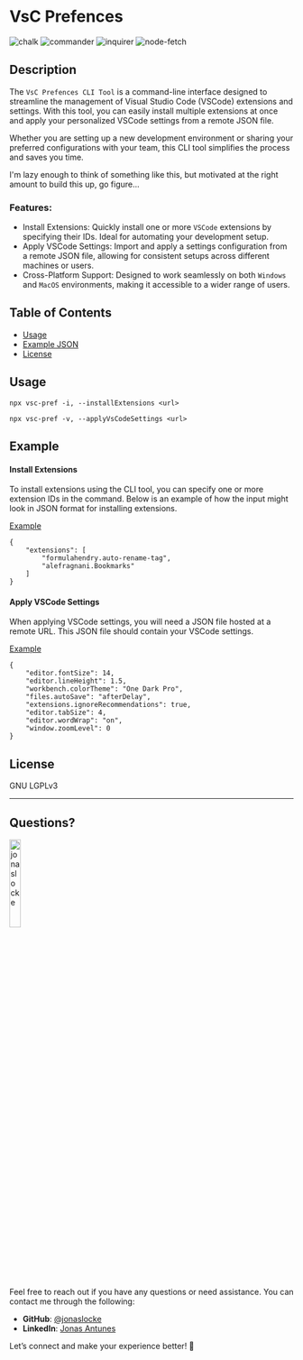 # VsC Prefences

![chalk](https://img.shields.io/badge/chalk-5.3.0-brightgreen) ![commander](https://img.shields.io/badge/commander-12.1.0-blue) ![inquirer](https://img.shields.io/badge/inquirer-11.0.2-orange) ![node-fetch](https://img.shields.io/badge/node--fetch-3.3.2-yellowgreen)
  
## Description 
  
The `VsC Prefences CLI Tool` is a command-line interface designed to streamline the management of Visual Studio Code (VSCode) extensions and settings. With this tool, you can easily install multiple extensions at once and apply your personalized VSCode settings from a remote JSON file.

Whether you are setting up a new development environment or sharing your preferred configurations with your team, this CLI tool simplifies the process and saves you time.

I'm lazy enough to think of something like this, but motivated at the right amount to build this up, go figure...

### Features:
- Install Extensions: Quickly install one or more `VSCode` extensions by specifying their IDs. Ideal for automating your development setup.
- Apply VSCode Settings: Import and apply a settings configuration from a remote JSON file, allowing for consistent setups across different machines or users.
- Cross-Platform Support: Designed to work seamlessly on both `Windows` and `MacOS` environments, making it accessible to a wider range of users.

## Table of Contents
* [Usage](#usage)
* [Example JSON](#example)
* [License](#license)

## Usage 
`npx vsc-pref -i, --installExtensions <url>`

`npx vsc-pref -v, --applyVsCodeSettings <url>`

## Example

#### Install Extensions

To install extensions using the CLI tool, you can specify one or more extension IDs in the command. Below is an example of how the input might look in JSON format for installing extensions.

[Example](./examples/extensions.json)

```
{
    "extensions": [
        "formulahendry.auto-rename-tag",
        "alefragnani.Bookmarks"
    ]
}
```
#### Apply VSCode Settings

When applying VSCode settings, you will need a JSON file hosted at a remote URL. This JSON file should contain your VSCode settings.

[Example](./examples/settings.json)

```
{
    "editor.fontSize": 14,
    "editor.lineHeight": 1.5,
    "workbench.colorTheme": "One Dark Pro",
    "files.autoSave": "afterDelay",
    "extensions.ignoreRecommendations": true,
    "editor.tabSize": 4,
    "editor.wordWrap": "on",
    "window.zoomLevel": 0
}
```
  
## License

GNU LGPLv3

---

## Questions?

<img src="https://avatars.githubusercontent.com/u/55599921?v=4" alt="jonaslocke" width="20%" />

Feel free to reach out if you have any questions or need assistance. You can contact me through the following:

- **GitHub**: [@jonaslocke](https://api.github.com/users/jonaslocke)
- **LinkedIn**: [Jonas Antunes](https://www.linkedin.com/in/jonas-antunes/)

Let’s connect and make your experience better! 🚀
  